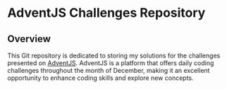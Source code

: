 # AdventJS Challenges Repository

## Overview

This Git repository is dedicated to storing my solutions for the challenges presented on [AdventJS](https://adventjs.dev/). AdventJS is a platform that offers daily coding challenges throughout the month of December, making it an excellent opportunity to enhance coding skills and explore new concepts.

